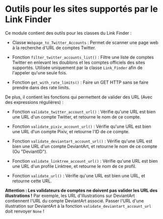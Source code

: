 # Outils pour les sites supportés par le Link Finder

Ce module contient des outils pour les classes du Link Finder :

* Classe `Webpage_to_Twitter_Accounts` : Permet de scanner une page web à la recherche d'URL de comptes Twitter.

* Fonction `filter_twitter_accounts_list()` : Filtre une liste de comptes Twitter en enlevant les doublons et les comptes officiels des sites supportés.
  Utilisée uniquement par la classe `Link_Finder` afin de l'appeler qu'une seule fois.

* Fonction `get_with_rate_limits()` : Faire un GET HTTP sans se faire prendre dans des rate limits.


De plus, il contient les fonctions qui permettent de valider des URL (Avec des expressions régulières) :

* Fonction `validate_twitter_account_url()` : Vérifie qu'une URL est bien une URL d'un compte Twitter, et retourne le nom de ce compte.

* Fonction `validate_pixiv_account_url()` : Vérifie qu'une URL est bien une URL d'un compte Pixiv, et retourne l'ID de ce compte.

* Fonction `validate_deviantart_account_url()` : Vérifie qu'une URL est bien une URL d'un compte DeviantArt, et retourne le nom de ce compte (Ou "DeviantID").

* Fonction `validate_linktree_account_url()` : Vérifie qu'une URL est bien une URL d'un profile Linktree, et retourne le nom de ce profil.

* Fonction `validate_url()` : Vérifie qu'une URL est bien une URL, et retourne cette URL.

**Attention : Les validateurs de comptes ne doivent pas valider les URL des illustrations !** Par exemple, les URL d'illustrations sur DeviantArt contiennent l'URL du compte DeviantArt associé. Passer l'URL d'une illustration sur DeviantArt à la fonction `validate_deviantart_account_url` doit renvoyer `None` !
